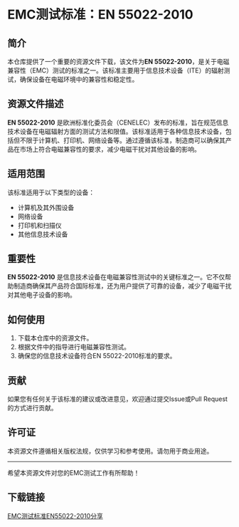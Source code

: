 # EMC测试标准：EN 55022-2010

## 简介

本仓库提供了一个重要的资源文件下载，该文件为**EN 55022-2010**，是关于电磁兼容性（EMC）测试的标准之一。该标准主要用于信息技术设备（ITE）的辐射测试，确保设备在电磁环境中的兼容性和稳定性。

## 资源文件描述

**EN 55022-2010** 是欧洲标准化委员会（CENELEC）发布的标准，旨在规范信息技术设备在电磁辐射方面的测试方法和限值。该标准适用于各种信息技术设备，包括但不限于计算机、打印机、网络设备等。通过遵循该标准，制造商可以确保其产品在市场上符合电磁兼容性的要求，减少电磁干扰对其他设备的影响。

## 适用范围

该标准适用于以下类型的设备：
- 计算机及其外围设备
- 网络设备
- 打印机和扫描仪
- 其他信息技术设备

## 重要性

**EN 55022-2010** 是信息技术设备在电磁兼容性测试中的关键标准之一。它不仅帮助制造商确保其产品符合国际标准，还为用户提供了可靠的设备，减少了电磁干扰对其他电子设备的影响。

## 如何使用

1. 下载本仓库中的资源文件。
2. 根据文件中的指导进行电磁兼容性测试。
3. 确保您的信息技术设备符合EN 55022-2010标准的要求。

## 贡献

如果您有任何关于该标准的建议或改进意见，欢迎通过提交Issue或Pull Request的方式进行贡献。

## 许可证

本资源文件遵循相关版权法规，仅供学习和参考使用。请勿用于商业用途。

---

希望本资源文件对您的EMC测试工作有所帮助！

## 下载链接

[EMC测试标准EN55022-2010分享](https://pan.quark.cn/s/5019eee94056)